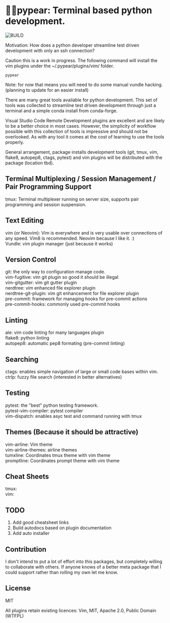 # :pie::pear:pypear: Terminal based python development.
![BUILD](https://github.com/brianmcconnel/pypear/workflows/build/badge.svg)

Motivation:  How does a python developer streamline test driven development with only an ssh connection?

Caution this is a work in progress. The following command will install the vim plugins under the ~/.pypear/plugins/vim/ folder.
```
pypear
```
Note: for now that means you will need to do some manual vundle hacking.  (planning to update for an easier install)

There are many great tools available for python development.  This set of tools was collected to streamline test driven development through just a terminal and a simple conda install from conda-forge.

Visual Studio Code Remote Development plugins are excellent and are likely to be a better choice in most cases.  However, the simplicity of workflow possible with this collection of tools is impressive and should not be overlooked.  As with any tool it comes at the cost of learning to use the tools properly.

General arrangement, package installs development tools (git, tmux, vim, flake8, autopep8, ctags, pytest) and vim plugins will be distributed with the package (location tbd).

## Terminal Multiplexing / Session Management / Pair Programming Support
tmux: Terminal multiplexer running on server size, supports pair programming and session suspension.

## Text Editing
vim (or Neovim): Vim is everywhere and is very usable over connections of any speed. Vim8 is recommended. Neovim because I like it. :)<br>
Vundle: vim plugin manager (just because it works)<br>

## Version Control
git: the only way to configuration manage code.<br>
vim-fugitive: vim git plugin so good it should be illegal<br>
vim-gitgutter: vim git gutter plugin<br>
nerdtree: vim enhanced file explorer plugin<br>
nerdtree-git-plugin: vim git enhancement for file explorer plugin<br>
pre-commit: framework for managing hooks for pre-commit actions<br>
pre-commit-hooks: commonly used pre-commit hooks<br>

## Linting
ale: vim code linting for many languages plugin<br>
flake8: python linting<br>
autopep8: automatic pep8 formating (pre-commit linting)<br>

## Searching
ctags: enables simple navigation of large or small code bases within vim.<br>
ctrlp: fuzzy file search (interested in better alternatives)<br>

## Testing
pytest: the "best" python testing framework.<br>
pytest-vim-compiler: pytest compiler<br>
vim-dispatch: enables asyc test and command running with tmux<br>

## Themes (Because it should be attractive)
vim-airline: Vim theme<br>
vim-airline-themes: airline themes<br>
tumxline: Coordinates tmux theme with vim theme<br>
promptline: Coordinates prompt theme with vim theme<br>

## Cheat Sheets
tmux:<br>
vim:<br>

## TODO
1. Add good cheatsheet links
2. Build autodocs based on plugin documentation
3. Add auto installer

## Contribution
I don't intend to put a lot of effort into this packages, but completely willing to collaborate with others. If anyone knows of a better meta package that I could support rather than rolling my own let me know.

## License
MIT

All plugins retain existing licences:  Vim, MIT, Apache 2.0, Public Domain (WTFPL)


